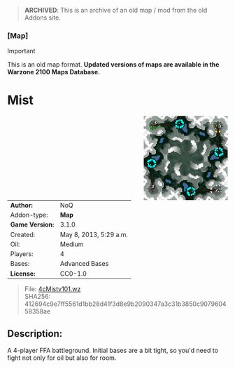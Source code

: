 > **ARCHIVED**: This is an archive of an old map / mod from the old Addons site.

### [Map]

> [!IMPORTANT]
> This is an old map format. **Updated versions of maps are available in the Warzone 2100 Maps Database.**

# Mist

<img src="./preview.jpg" align="right" />

| | |
| - | - |
| __Author:__ | NoQ |
| Addon-type: | __Map__ |
| __Game Version:__ | 3.1.0 |
| Created: | May 8, 2013, 5:29 a.m. |
| Oil: | Medium |
| Players: | 4 |
| Bases: | Advanced Bases |
| __License:__ | CC0-1.0 |

> File: [4cMistv101.wz](https://github.com/Warzone2100/old-addons-site/raw/main/assets/187/4cMistv101.wz)  
> SHA256: 412694c9e7ff5561d1bb28d41f3d8e9b2090347a3c31b3850c907960458358ae

## Description:

A 4-player FFA battleground. Initial bases are a bit tight, so you'd need to fight not only for oil but also for room.

